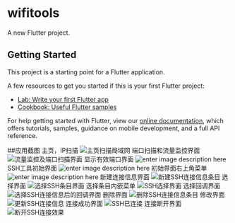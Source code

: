 # wifitools

A new Flutter project.

## Getting Started

This project is a starting point for a Flutter application.

A few resources to get you started if this is your first Flutter project:

- [Lab: Write your first Flutter app](https://flutter.io/docs/get-started/codelab)
- [Cookbook: Useful Flutter samples](https://flutter.io/docs/cookbook)

For help getting started with Flutter, view our 
[online documentation](https://flutter.io/docs), which offers tutorials, 
samples, guidance on mobile development, and a full API reference.

##应用截图
主页，IP扫描
![主页扫描局域网](https://s1.ax2x.com/2019/04/17/5GjxIp.png)
端口扫描和流量监控界面
![流量监控及端口扫描界面](https://s1.ax2x.com/2019/04/17/5GjiJ6.png)
显示有效端口界面
![enter image description here](https://s1.ax2x.com/2019/04/17/5Gj793.png)
SSH工具初始界面
![enter image description here](https://s1.ax2x.com/2019/04/17/5GGDZz.png)
初始界面右上角菜单
![enter image description here](https://s1.ax2x.com/2019/04/17/5GGBIS.png)
新建连接信息界面
![新建SSH连接信息条目](https://s1.ax2x.com/2019/04/17/5GjqQE.png)
选择界面
![选择SSH条目界面](https://s1.ax2x.com/2019/04/17/5GjfXB.png)
选择条目内嵌菜单
![SSH选择界面](https://s1.ax2x.com/2019/04/17/5GjgUG.png)
选择回调界面
![选择SSH连接信息后的回调界面](https://s1.ax2x.com/2019/04/17/5GjROK.png)
删除界面
![删除SSH连接信息条目](https://s1.ax2x.com/2019/04/17/5GG3f2.png)
修改界面
![更新SSH连接信息](https://s1.ax2x.com/2019/04/17/5GG9Xa.png)
连接成功界面
![SSH已连接](https://s1.ax2x.com/2019/04/17/5Gjngn.png)
连接断开界面
![断开SSH连接效果](https://s1.ax2x.com/2019/04/17/5GjwcQ.png)




